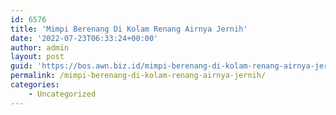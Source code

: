 ```yaml
---
id: 6576
title: 'Mimpi Berenang Di Kolam Renang Airnya Jernih'
date: '2022-07-23T06:33:24+00:00'
author: admin
layout: post
guid: 'https://bos.awn.biz.id/mimpi-berenang-di-kolam-renang-airnya-jernih/'
permalink: /mimpi-berenang-di-kolam-renang-airnya-jernih/
categories:
    - Uncategorized
---
```


